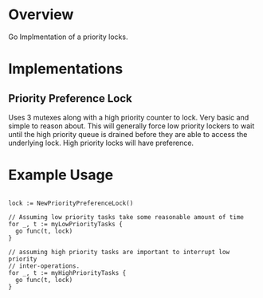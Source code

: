 # Overview

Go Implmentation of a priority locks.

# Implementations

## Priority Preference Lock

Uses 3 mutexes along with a high priority counter to lock. Very basic and simple to reason about.
This will generally force low priority lockers to wait until the high
priority queue is drained before they are able to access the underlying
lock. High priority locks will have preference.


# Example Usage

```

lock := NewPriorityPreferenceLock()

// Assuming low priority tasks take some reasonable amount of time
for _, t := myLowPriorityTasks {
  go func(t, lock)
}

// assuming high priority tasks are important to interrupt low priority
// inter-operations.
for _, t := myHighPriorityTasks {
  go func(t, lock)
}
```
